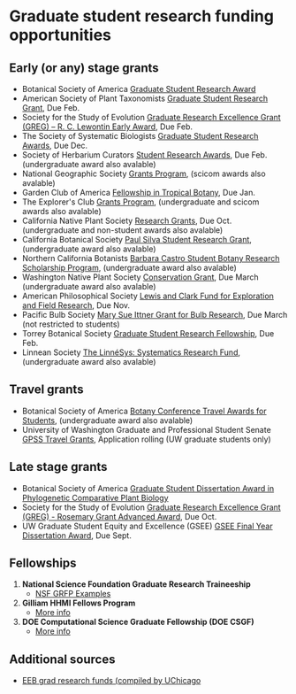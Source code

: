 # Graduate student research funding opportunities 

## Early (or any) stage grants
- Botanical Society of America [Graduate Student Research Award](https://botany.org/home/awards/awards-for-students/bsagraduatestudentresearchawards.html)
- American Society of Plant Taxonomists [Graduate Student Research Grant](https://www.aspt.net/awards), Due Feb.
- Society for the Study of Evolution [Graduate Research Excellence Grant (GREG) – R. C. Lewontin Early Award](https://www.evolutionsociety.org/content/society-awards-and-prizes/graduate-research-excellence-grants.html), Due Feb.
- The Society of Systematic Biologists [Graduate Student Research Awards](https://www.systbio.org/graduate-student-research-awards.html), Due Dec.
- Society of Herbarium Curators [Student Research Awards](https://www.herbariumcurators.org/awards/), Due Feb. (undergraduate award also avalable)
- National Geographic Society [Grants Program](https://natgeo.my.salesforce.com/sfc/p/#36000000paDj/a/3p000000SDXp/RRHV9o3kxWV6.gmZxkU5f_J5tqYIusSe_XdPr0BbI6Y), (scicom awards also avalable)
- Garden Club of America [Fellowship in Tropical Botany](https://www.gcamerica.org/scholarships/details/s/gca-awards-in-tropical-botany), Due Jan.
- The Explorer's Club [Grants Program](https://www.explorers.org/grants/), (undergraduate and scicom awards also avalable)
- California Native Plant Society [Research Grants](https://www.cnps.org/education/students/grants), Due Oct.(undergraduate and non-student awards also avalable)
- California Botanical Society [Paul Silva Student Research Grant](https://calbotsoc.org/paul-silva-application-details/), (undergraduate award also avalable)
- Northern California Botanists [Barbara Castro Student Botany Research Scholarship Program](https://norcalbotanists.org/scholarships/botany-research-scholarship-program/), (undergraduate award also avalable)
- Washington Native Plant Society [Conservation Grant](https://www.wnps.org/conservation-grants), Due March (undergraduate award also avalable)
- American Philosophical Society [Lewis and Clark Fund for Exploration and Field Research](https://www.amphilsoc.org/grants/lewis-and-clark-fund-exploration-and-field-research), Due Nov.
- Pacific Bulb Society [Mary Sue Ittner Grant for Bulb Research](https://www.pacificbulbsociety.org/pbsforum/index.php?page=grant), Due March (not restricted to students)
- Torrey Botanical Society [Graduate Student Research Fellowship](https://www.torreybotanical.org/grants-awards/torrey-botanical-society-grad-student-research-fellowship/), Due Feb.
- Linnean Society [The LinnéSys: Systematics Research Fund](https://www.linnean.org/the-society/medals-awards-prizes-grants/linnesys-fund), (undergraduate award also avalable)

## Travel grants
- Botanical Society of America [Botany Conference Travel Awards for Students](https://botany.org/home/awards/travel-awards-for-students/grad_postdoc_travel.html), (undergraduate award also avalable)
- University of Washington Graduate and Professional Student Senate [GPSS Travel Grants](https://www.gpss.uw.edu/fundings/travel-grants/?mkt_tok=NTI3LUFIUi0yNjUAAAGZlf56_pPSJhyR2UzAWoI2oqtEoG6RgRZj8AO7OJLN-vWhFfsjxpE9_kldSLAz9peIanOCSDrbsYksNw3wex2DCmzzvfoa3eMTJm0yQLrjOUWP), Application rolling (UW graduate students only)

## Late stage grants
- Botanical Society of America [Graduate Student Dissertation Award in Phylogenetic Comparative Plant Biology](https://botany.org/home/awards/awards-for-students/cpd-award.html)
- Society for the Study of Evolution [Graduate Research Excellence Grant (GREG) - Rosemary Grant Advanced Award](https://www.evolutionsociety.org/content/society-awards-and-prizes/graduate-research-excellence-grants/rosemary-grant-advanced-award.html), Due Oct.
- UW Graduate Student Equity and Excellence (GSEE) [GSEE Final Year Dissertation Award](https://grad.uw.edu/funding_posts/gsee-final-year-dissertation-award/), Due Sept.

## Fellowships
1. **National Science Foundation Graduate Research Traineeship**
   - [NSF GRFP Examples](https://docs.google.com/spreadsheets/d/1xoezGhbtcpg3BvNdag2F5dTQM-Xl2EELUgAfG1eUg0s/edit#gid=0)
2. **Gilliam HHMI Fellows Program**
   - [More info](https://www.hhmi.org/science-education/programs/gilliam-fellows-program)
3. **DOE Computational Science Graduate Fellowship (DOE CSGF)**
   - [More info](https://www.energy.gov/doe-stem/events/doe-computational-science-graduate-fellowship-doe-csgf)

## Additional sources
- [EEB grad research funds (compiled by UChicago](https://evbio.uchicago.edu/page/grants-fellowships-other-funding)


  
